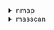 <details>
  <summary>nmap</summary>

     * -il <file name>
     * -sV > get service version
     * -p 22 > for port 22
     * -p22,21,443
     * -Pn > bypass firewall
     * -f > fragment mode to bypass firewall
     * -

     
</details>


<details>
  <summary>masscan</summary>

    - masscan 192.168.1.20 -p0-65535 --rate=1000
    - faster than nmap
    - accept only ip 

</details>
